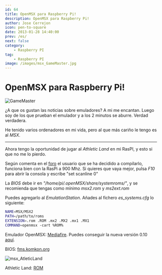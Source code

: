```yaml
---
id: 64
title: OpenMSX para Raspberry Pi!
description: OpenMSX para Raspberry Pi!
author: Jose Cerrejon
icon: pen-to-square
date: 2013-01-28 14:40:00
prev: /es/
next: false
category:
    - Raspberry PI
tag:
    - Raspberry PI
image: /images/msx_GameMaster.jpg
---
```


# OpenMSX para Raspberry Pi!

![GameMaster](/images/msx_GameMaster.jpg)

¿A que os gustan las noticias sobre emuladores? A mi me encantan. Luego soy de los que prueban el emulador y a los 2 minutos se aburre. Verdad verdadera.

He tenido varios ordenadores en mi vida, pero al que más cariño le tengo es al _MSX_.

---

Ahora tengo la oportunidad de jugar al _Athletic Land_ en mi RasPI, y esto si que no me lo pierdo.

Según comenta en el [foro](https://www.raspberrypi.org/phpBB3/viewtopic.php?f=78&t=31277) el usuario que se ha decidido a compilarlo, funciona bien con la RasPi a 900 Mhz. Si quieres que vaya mejor, pulsa _F10_ para abrir la consola y escribe "set scanline 0"

La _BIOS_ debe ir en _"/home/pi/.openMSX/share/systemroms/"_, y se recomienda que tengas como mínimo _msx2.rom_ y _ms2ext.rom_

Puedes agregarlo al _EmulationStation_. Añades al fichero _es_systems.cfg_ lo siguiente:

```bash
NAME=MSX/MSX2
PATH=/path/to/roms
EXTENSION=.rom .ROM .mx2 .MX2 .mx1 .MX1
COMMAND=openmsx -cart %ROM%
```

Emulador OpenMSX: [Mediafire](https://www.mediafire.com/?ka48s8kx6ffmn97). Puedes conseguir la nueva versión 0.10 [aquí](/post.php?id=382).

BIOS: [fms.komkon.org](https://fms.komkon.org/fMSX/)

![msx_AtleticLand](/images/msx_AtleticLand.jpg)

Athletic Land: [ROM](https://www.romnation.net/srv/download/rom/26183/msx1/Athletic-Land-1984-Konami-J.html)
